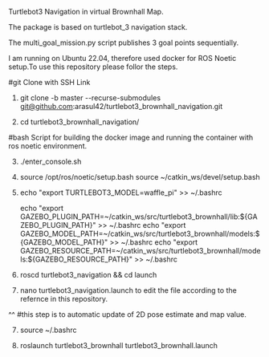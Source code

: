 Turtlebot3 Navigation in virtual Brownhall Map. 

The package is based on turtlebot_3 navigation stack. 

The multi_goal_mission.py script publishes 3 goal points sequentially. 

I am running on Ubuntu 22.04, therefore used docker for ROS Noetic setup.To use this repository please follor the steps.  

#git Clone with SSH Link

1. git clone -b master --recurse-submodules git@github.com:arasul42/turtlebot3_brownhall_navigation.git

2. cd turtlebot3_brownhall_navigation/

#bash Script for building the docker image and running the container with ros noetic environment. 

3. ./enter_console.sh


4.  source /opt/ros/noetic/setup.bash
    source ~/catkin_ws/devel/setup.bash

5. echo "export TURTLEBOT3_MODEL=waffle_pi" >> ~/.bashrc

    echo "export GAZEBO_PLUGIN_PATH=~/catkin_ws/src/turtlebot3_brownhall/lib:${GAZEBO_PLUGIN_PATH}" >> ~/.bashrc
    echo "export GAZEBO_MODEL_PATH=~/catkin_ws/src/turtlebot3_brownhall/models:${GAZEBO_MODEL_PATH}" >> ~/.bashrc
    echo "export GAZEBO_RESOURCE_PATH=~/catkin_ws/src/turtlebot3_brownhall/models:${GAZEBO_RESOURCE_PATH}" >> ~/.bashrc

6. roscd turtlebot3_navigation && cd launch

7. nano turtlebot3_navigation.launch to edit the file according to the refernce in this repository. 

 ^^ #this step is to automatic update of 2D pose estimate and map value. 

7. source ~/.bashrc

7. roslaunch turtlebot3_brownhall turtlebot3_brownhall.launch 



